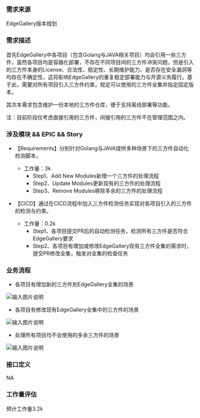### 需求来源

EdgeGallery版本规划

### 需求描述

首先EdgeGallery中各项目（包含Golang与JAVA相关项目）均会引用一些三方件，虽然各项目均是容器化部署，不存在不同项目间的三方件冲突问题，但是引入的三方件本身的License、合法性、稳定性、长期维护能力、是否存在安全漏洞等均存在不确定性，这将影响EdgeGallery的重复稳定部署能力与开源义务履行。基于此，需要对所有项目引入三方件约束，规定可以使用的三方件全集并指定固定版本。

其次本需求包含维护一份本地的三方件仓库，便于支持离线部署等功能。

注：目前阶段仅考虑直接引用的三方件，间接引用的三方件不在管理范围之内。

### 涉及模块 && EPIC && Story

- 【Requirements】分别针对Golang与JAVA提供多种场景下的三方件自动化检测脚本。
   - 工作量：3k
      - Step1、Add New Modules新增一个三方件的处理流程
      - Step2、Update Modules更新现有的三方件的处理流程
      - Step3、Remove Modules移除多余的三方件的处理流程

- 【CICD】通过在CICD流程中加入三方件检测任务实现对各项目引入的三方件的检测与约束。
   - 工作量：0.2k
      - Step1、各项目提交PR后的自动检测任务，检测所有三方件是否符合EdgeGallery要求
      - Step2、各项目有增加或修改EdgeGallery现有三方件全集的需求时，提交PR修改全集，触发对全集的检查任务

###  业务流程

- 各项目有增加新的三方件到EdgeGallery全集的场景

![输入图片说明](https://images.gitee.com/uploads/images/2020/0814/164702_a1ffbab5_7634758.png "Add new modules.png")

- 各项目有修改现有EdgeGallery全集中的三方件的场景

![输入图片说明](https://images.gitee.com/uploads/images/2020/0814/165124_593ae97b_7634758.png "Update modules.png")

- 处理所有项目均不会使用的多余三方件的场景

![输入图片说明](https://images.gitee.com/uploads/images/2020/0814/165446_4208e30c_7634758.png "Delete modules.png")

###  接口定义

NA

### 工作量评估

预计工作量3.2k